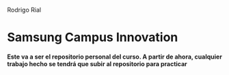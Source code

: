 Rodrigo Rial
# Samsung Campus Innovation
#### Este va a ser el repositorio personal del curso. A partir de ahora, cualquier trabajo hecho se tendrá que subir al repositorio para practicar